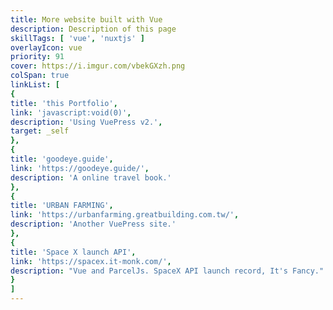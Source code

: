```yaml
---
title: More website built with Vue
description: Description of this page
skillTags: [ 'vue', 'nuxtjs' ]
overlayIcon: vue
priority: 91
cover: https://i.imgur.com/vbekGXzh.png
colSpan: true
linkList: [
{
title: 'this Portfolio',
link: 'javascript:void(0)',
description: 'Using VuePress v2.',
target: _self
},
{
title: 'goodeye.guide',
link: 'https://goodeye.guide/',
description: 'A online travel book.'
},
{
title: 'URBAN FARMING',
link: 'https://urbanfarming.greatbuilding.com.tw/',
description: 'Another VuePress site.'
},
{
title: 'Space X launch API',
link: 'https://spacex.it-monk.com/',
description: "Vue and ParcelJs. SpaceX API launch record, It's Fancy."
}
]
---
```

